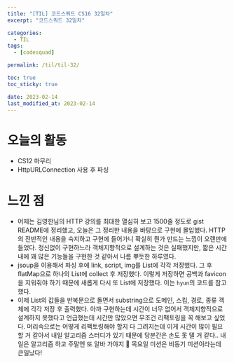 ```yaml
---
title: "[TIL] 코드스쿼드 CS16 32일차"
excerpt: "코드스쿼드 32일차"

categories:
  - TIL
tags:
  - [codesquad]

permalink: /til/til-32/

toc: true
toc_sticky: true

date: 2023-02-14
last_modified_at: 2023-02-14
---
```


# 오늘의 활동
- CS12 마무리
- HttpURLConnection 사용 후 파싱

# 느낀 점
- 어제는 김영한님의 HTTP 강의를 최대한 열심히 보고 1500줄 정도로 gist README에 정리했고, 오늘은 그 정리한 내용을 바탕으로 구현에 몰입했다. HTTP의 전반적인 내용을 숙지하고 구현에 들어가니 확실히 뭔가 만드는 느낌이 오랜만에 들었다. 정신없이 구현하느라 객체지향적으로 설계하는 것은 실패했지만, 짧은 시간 내에 꽤 많은 기능들을 구현한 것 같아서 나름 뿌듯한 하루였다.
- jsoup을 이용해서 파싱 후에 link, script, img를 List에 각각 저장했다. 그 후 flatMap으로 하나의 List에 collect 후 저장했다. 이렇게 저장하면 공백과 favicon을 지워줘야 하기 때문에 새롭게 다시 또 List에 저장했다. 이는 `hyun`의 코드를 참고했다.
- 이제 List의 값들을 반복문으로 돌면서 substring으로 도메인, 스킴, 경로, 종류 객체에 각각 저장 후 출력했다. 아까 구현하는데 시간이 너무 없어서 객체지향적으로 설계하지 못했다고 언급했는데 시간만 많았으면 무조건 리팩토링을 꼭 해보고 싶었다. 머리속으로는 어떻게 리팩토링해야 할지 다 그려지는데 이게 시간이 많이 필요할 거 같아서 내일 알고리즘 스터디가 있기 때문에 당분간은 손도 못 댈 거 같다.. 내일은 알고리즘 하고 주말엔 또 알바 가야지 🥲 목요일 미션은 비동기 미션이라는데 큰일났다!